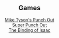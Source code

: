 <div align="center">

## Games

[Mike Tyson's Punch Out](https://buckuzu.github.io/colRepo/Games/Super%20Punch%20Out/)<br>
[Super Punch Out](https://buckuzu.github.io/colRepo/Games/Super%20Punch%20Out/)<br>
[The Binding of Isaac](https://buckuzu.github.io/colRepo/Games/Super%20Punch%20Out/)
</div>